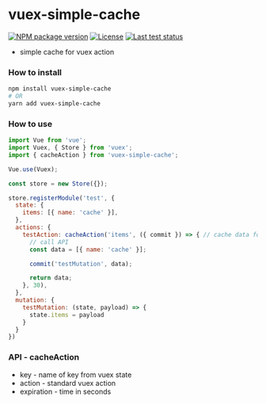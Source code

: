 # vuex-simple-cache

[![NPM package version][npm]](https://www.npmjs.com/package/@vencakrecl/vuex-simple-cache)
[![License][license]](https://github.com/VencaKrecl/vuex-simple-cache/blob/master/LICENSE)
[![Last test status][ci]](https://github.com/VencaKrecl/vuex-simple-cache/actions?query=workflow%3ACI)

* simple cache for vuex action

### How to install
```bash
npm install vuex-simple-cache
# OR
yarn add vuex-simple-cache
```

### How to use
```js
import Vue from 'vue';
import Vuex, { Store } from 'vuex';
import { cacheAction } from 'vuex-simple-cache';

Vue.use(Vuex);

const store = new Store({});

store.registerModule('test', {
  state: {
    items: [{ name: 'cache' }],
  },
  actions: {
    testAction: cacheAction('items', ({ commit }) => { // cache data for 30 seconds
      // call API
      const data = [{ name: 'cache' }];

      commit('testMutation', data);

      return data;
    }, 30),
  },
  mutation: {
    testMutation: (state, payload) => {
      state.items = payload
    } 
  }
})
```

### API - cacheAction
* key - name of key from vuex state
* action - standard vuex action
* expiration - time in seconds 

[npm]: https://img.shields.io/npm/v/@vencakrecl/vuex-simple-cache.svg?style=flat-square
[license]: https://img.shields.io/npm/l/@vencakrecl/vuex-simple-cache.svg?style=flat-square
[ci]: https://img.shields.io/github/workflow/status/VencaKrecl/vuex-simple-cache/CI